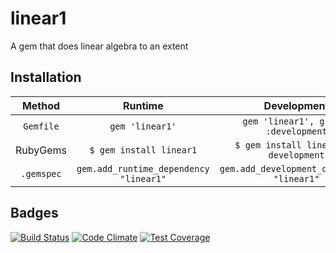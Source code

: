# linear1
A gem that does linear algebra to an extent
## Installation
|Method|Runtime|Development|
|:----:|:-----:|:---------:|
|`Gemfile`|`gem 'linear1'`| `gem 'linear1', group: :development`|
|RubyGems|`$ gem install linear1`    |   `$ gem install linear1 --development` |
|`.gemspec`|`gem.add_runtime_dependency "linear1"`| `gem.add_development_dependency "linear1"` |
## Badges
[![Build Status](https://travis-ci.org/Zrp200/linear1.svg?branch=master)](https://travis-ci.org/Zrp200/linear1)
[![Code Climate](https://codeclimate.com/github/Zrp200/linear1/badges/gpa.svg)](https://codeclimate.com/github/Zrp200/linear1)
[![Test Coverage](https://codeclimate.com/github/Zrp200/linear1/badges/coverage.svg)](https://codeclimate.com/github/Zrp200/linear1)
